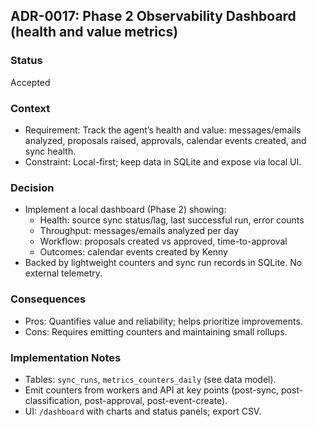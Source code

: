 ## ADR-0017: Phase 2 Observability Dashboard (health and value metrics)

### Status
Accepted

### Context
- Requirement: Track the agent’s health and value: messages/emails analyzed, proposals raised, approvals, calendar events created, and sync health.
- Constraint: Local-first; keep data in SQLite and expose via local UI.

### Decision
- Implement a local dashboard (Phase 2) showing:
  - Health: source sync status/lag, last successful run, error counts
  - Throughput: messages/emails analyzed per day
  - Workflow: proposals created vs approved, time-to-approval
  - Outcomes: calendar events created by Kenny
- Backed by lightweight counters and sync run records in SQLite. No external telemetry.

### Consequences
- Pros: Quantifies value and reliability; helps prioritize improvements.
- Cons: Requires emitting counters and maintaining small rollups.

### Implementation Notes
- Tables: `sync_runs`, `metrics_counters_daily` (see data model).
- Emit counters from workers and API at key points (post-sync, post-classification, post-approval, post-event-create).
- UI: `/dashboard` with charts and status panels; export CSV.
